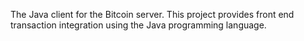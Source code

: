 The Java client for the Bitcoin server. This project provides front end transaction integration using the Java programming language.